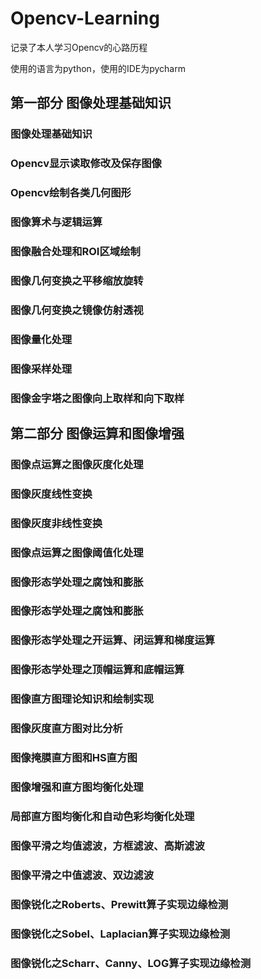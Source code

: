 # Opencv-Learning
记录了本人学习Opencv的心路历程

使用的语言为python，使用的IDE为pycharm

## 第一部分 图像处理基础知识
### 图像处理基础知识
### Opencv显示读取修改及保存图像
### Opencv绘制各类几何图形
### 图像算术与逻辑运算
### 图像融合处理和ROI区域绘制
### 图像几何变换之平移缩放旋转
### 图像几何变换之镜像仿射透视
### 图像量化处理
### 图像采样处理
### 图像金字塔之图像向上取样和向下取样


## 第二部分 图像运算和图像增强
### 图像点运算之图像灰度化处理
### 图像灰度线性变换
### 图像灰度非线性变换
### 图像点运算之图像阈值化处理
### 图像形态学处理之腐蚀和膨胀
### 图像形态学处理之腐蚀和膨胀
### 图像形态学处理之开运算、闭运算和梯度运算
### 图像形态学处理之顶帽运算和底帽运算
### 图像直方图理论知识和绘制实现
### 图像灰度直方图对比分析
### 图像掩膜直方图和HS直方图
### 图像增强和直方图均衡化处理
### 局部直方图均衡化和自动色彩均衡化处理
### 图像平滑之均值滤波，方框滤波、高斯滤波
### 图像平滑之中值滤波、双边滤波
### 图像锐化之Roberts、Prewitt算子实现边缘检测
### 图像锐化之Sobel、Laplacian算子实现边缘检测
### 图像锐化之Scharr、Canny、LOG算子实现边缘检测
